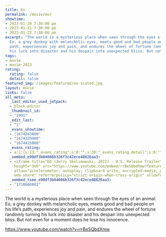 ```yaml
---
title: Eo
permalink: /movie/eo/
showtime:
- 2023-01-20 7:30:00 pm
- 2023-01-21 7:30:00 pm
- 2023-01-22 7:30:00 pm
excerpt: "The world is a mysterious place when seen through the eyes of an animal.
  Eo, a grey donkey with melancholic eyes, meets good and bad people on his life\u2019s
  path, experiences joy and pain, and endures the wheel of fortune randomly turning
  his luck into disaster and his despair into unexpected bliss. But not even [&hellip;]"
tags:
- movie
- movie-2023
rating:
  rating: false
  detail: false
featured_img: /images/featured/eo-scaled.jpg
layout: movie
links: false
all_meta:
  _last_editor_used_jetpack:
  - block-editor
  _thumbnail_id:
  - "1991"
  _edit_last:
  - "1"
  _evans_showtime:
  - "1674243000"
  - "1674329400"
  - "1674415800"
  _evans_rating:
  - a:2:{s:13:"_evans_rating";s:0:"";s:20:"_evans_rating_detail";s:0:"";}
  _oembed_e90df3b04086b326f3c42ece48826aa3:
  - <iframe title="EO (Jerzy Skolimowski, 2022) - U.S. Release Trailer" width="640"
    height="360" src="https://www.youtube.com/embed/rrBeSQbdXmw?feature=oembed" frameborder="0"
    allow="accelerometer; autoplay; clipboard-write; encrypted-media; gyroscope; picture-in-picture;
    web-share" referrerpolicy="strict-origin-when-cross-origin" allowfullscreen></iframe>
  _oembed_time_e90df3b04086b326f3c42ece48826aa3:
  - "1718666882"
---
```


The world is a mysterious place when seen through the eyes of an animal. Eo, a grey donkey with melancholic eyes, meets good and bad people on his life’s path, experiences joy and pain, and endures the wheel of fortune randomly turning his luck into disaster and his despair into unexpected bliss. But not even for a moment does he lose his innocence.

https://www.youtube.com/watch?v=rrBeSQbdXmw 